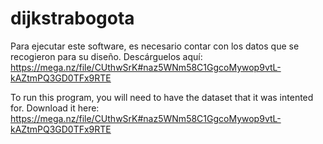 # dijkstrabogota

Para ejecutar este software, es necesario contar con los datos que se recogieron para su diseño. Descárguelos aquí: https://mega.nz/file/CUthwSrK#naz5WNm58C1GgcoMywop9vtL-kAZtmPQ3GD0TFx9RTE

To run this program, you will need to have the dataset that it was intented for. Download it here: https://mega.nz/file/CUthwSrK#naz5WNm58C1GgcoMywop9vtL-kAZtmPQ3GD0TFx9RTE
